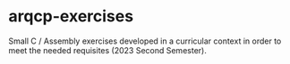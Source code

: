 # arqcp-exercises
Small C / Assembly exercises developed in a curricular context in order to meet the needed requisites (2023 Second Semester).
